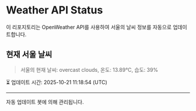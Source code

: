 
# Weather API Status

이 리포지토리는 OpenWeather API를 사용하여 서울의 날씨 정보를 자동으로 업데이트합니다.

## 현재 서울 날씨
> 서울의 현재 날씨: overcast clouds, 온도: 13.89°C, 습도: 39%

⏳ 업데이트 시간: 2025-10-21 11:18:54 (UTC)

---
자동 업데이트 봇에 의해 관리됩니다.
